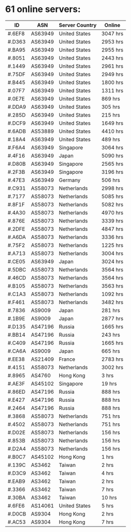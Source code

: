 # 61 online servers:

| ID | ASN | Server Country | Online |
| ------ | ------ | ------ | ------ |
| #.6EF8 | AS63949 | United States | 3047 hrs |
| #.D363 | AS63949 | United States | 2953 hrs |
| #.BA95 | AS63949 | United States | 2955 hrs |
| #.8051 | AS63949 | United States | 2443 hrs |
| #.1449 | AS63949 | United States | 2961 hrs |
| #.75DF | AS63949 | United States | 2949 hrs |
| #.B445 | AS63949 | United States | 1800 hrs |
| #.07F7 | AS63949 | United States | 1311 hrs |
| #.0E7E | AS63949 | United States | 869 hrs |
| #.DDA9 | AS63949 | United States | 305 hrs |
| #.285D | AS63949 | United States | 215 hrs |
| #.DCF9 | AS63949 | United States | 1649 hrs |
| #.6ADB | AS53889 | United States | 4410 hrs |
| #.18A4 | AS63949 | United States | 489 hrs |
| #.F6A4 | AS63949 | Singapore | 3064 hrs |
| #.4F16 | AS63949 | Japan | 5090 hrs |
| #.D80B | AS63949 | Singapore | 2565 hrs |
| #.2F3B | AS63949 | Singapore | 3196 hrs |
| #.47E3 | AS63949 | Germany | 506 hrs |
| #.C931 | AS58073 | Netherlands | 2998 hrs |
| #.7177 | AS58073 | Netherlands | 5085 hrs |
| #.8F1F | AS58073 | Netherlands | 5082 hrs |
| #.4A30 | AS58073 | Netherlands | 4970 hrs |
| #.876E | AS58073 | Netherlands | 3339 hrs |
| #.2DFE | AS58073 | Netherlands | 4847 hrs |
| #.A6DA | AS58073 | Netherlands | 3336 hrs |
| #.75F2 | AS58073 | Netherlands | 1225 hrs |
| #.A713 | AS58073 | Netherlands | 3004 hrs |
| #.CE05 | AS63949 | Japan | 3024 hrs |
| #.5DBC | AS58073 | Netherlands | 3564 hrs |
| #.46CD | AS58073 | Netherlands | 3564 hrs |
| #.B105 | AS58073 | Netherlands | 3563 hrs |
| #.C1A3 | AS58073 | Netherlands | 1092 hrs |
| #.F461 | AS58073 | Netherlands | 3482 hrs |
| #.7836 | AS9009 | Japan | 281 hrs |
| #.1B9E | AS9009 | Japan | 2877 hrs |
| #.D135 | AS47196 | Russia | 1665 hrs |
| #.BB14 | AS47196 | Russia | 243 hrs |
| #.C409 | AS47196 | Russia | 1665 hrs |
| #.CA6A | AS9009 | Japan | 665 hrs |
| #.EE38 | AS21409 | France | 2783 hrs |
| #.4151 | AS58073 | Netherlands | 3002 hrs |
| #.8965 | AS4760 | Hong Kong | 3 hrs |
| #.AE3F | AS45102 | Singapore | 19 hrs |
| #.86ED | AS47196 | Russia | 888 hrs |
| #.E427 | AS47196 | Russia | 888 hrs |
| #.2464 | AS47196 | Russia | 888 hrs |
| #.3868 | AS58073 | Netherlands | 751 hrs |
| #.4502 | AS58073 | Netherlands | 751 hrs |
| #.D02E | AS58073 | Netherlands | 156 hrs |
| #.853B | AS58073 | Netherlands | 156 hrs |
| #.D2A4 | AS58073 | Netherlands | 156 hrs |
| #.B0C7 | AS45102 | Hong Kong | 1 hrs |
| #.139C | AS3462 | Taiwan | 2 hrs |
| #.D3C9 | AS3462 | Taiwan | 4 hrs |
| #.EAB9 | AS3462 | Taiwan | 2 hrs |
| #.3366 | AS3462 | Taiwan | 7 hrs |
| #.30BA | AS3462 | Taiwan | 10 hrs |
| #.6FE6 | AS14061 | United States | 5 hrs |
| #.D0CB | AS9304 | Hong Kong | 2 hrs |
| #.AC53 | AS9304 | Hong Kong | 7 hrs |

